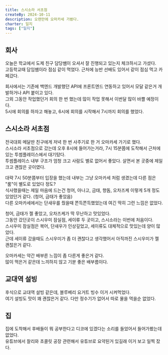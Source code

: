 ```yaml
---
title: 스시소라 서초점
createBy: 2024-10-11
description: 오랜만에 오마카세 가봤다.
charter: 일지
tags: ["일지"]
---
```


## 회사

오늘은 학교에서 도제 친구 담당쌤이 오셔서 잘 진행되고 있는지 체크하시고 가셨다.  
고등학교때 담임쌤이라 점심 같이 먹었다. 근처에 능반 선배도 있어서 같이 점심 먹고 카페갔다.

회사에서는 기존에 백엔드 개발했던 API에 프론트엔드 연동하고 있어서 모달 같은거 개발하거나 API 붙이고 있다.  
그외 그동안 작업했던거 회의 한 번 했는데 많이 작업 못해서 이번달 많이 바쁠 예정이다.  
5시에 회의를 하자고 해놓고, 6시에 회의를 시작해서 7시까지 회의를 했었다.

## 스시소라 서초점

전국대회 메달딴 친구에게 저녁 한 번 사주기로 한 거 오마카세 가기로 했다.  
스시소라 서초점으로 갔는데 오후 8시에 들어가는거라, 7시 15분쯤에 도착해서 근처에 있는 투썸플레이스에서 대기탔다.  
투썸플레이스 내부 구조가 엄청 크고 사람도 별로 없어서 좋았다. 살면서 본 곳중에 제일 크고 괜찮은 곳이였다.

대략 7시 50분쯤부터 입장을 했는데 내부는 그냥 오마카세 처럼 생겼는데 다른 점은 "룸"이 별도로 있었다 정도?  
식사했을때는 제일 마음에 드는건 청어, 아나고, 금태, 향돔, 오차즈케 이렇게 5개 정도 있었던거 같다. (청어, 금태가 좋았음)  
다른 오마카세에서는 단새우를 줬을때 쫀득쫀득했었는데 여긴 딱히 그런 느낌은 없었다.

청어, 금태가 젤 좋았고, 오차즈케가 딱 무난하고 맛있었다.  
그동안 갔던곳이 스시우미 잠실점, 세이류 두 곳이고, 스시소라는 이번에 처음이다.  
스시우미 잠실점은 복어, 단새우가 인상깊었고, 세이류도 대체적으로 맛있는데 양이 많았다.  
근데 세이류 갔을때도 스시우미가 좀 더 괜찮다고 생각했어서 아직까진 스시우미가 젤 괜찮은거 같다.

오마카세는 약간 배부른 느낌이 좀 다른게 좋은거 같다.  
많이 먹은거 같은데 느끼하지 않고 기분 좋은 배부름이다.

## 교대역 설빙

후식으로 교대역 설빙 같은데, 블루베리 요거트 빙수 이거 시켜먹었다.  
여기 설빙도 맛이 꽤 괜찮은거 같다. 다만 정수기가 없어서 따로 물을 먹을순 없었다.

## 집

집에 도착해서 후배들이 뭐 공부한다고 디코에 있겠다는 소리를 들었어서 들어가봤는데 없었다.  
유튜브에서 찰리와 초콜릿 공장 관련해서 유튜브로 요약된거 있길래 이거 보고 일찍 잤다.
